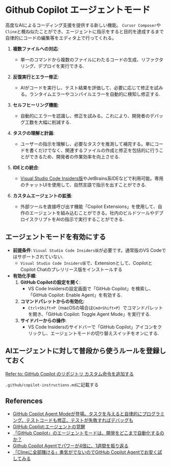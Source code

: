 # Github Copilot エージェントモード

高度なAIによるコーディング支援を提供する新しい機能。
`Cursor Composer`や`Cline`と概ね似たことができ、エージェントに指示をすると目的を達成するまで自律的にコードの編集等をエディタ上で行ってくれる。

1. **複数ファイルへの対応**:
   - 単一のコマンドから複数のファイルにわたるコードの生成、リファクタリング、デプロイを実行できる.

2. **反復実行とエラー修正**:
   - AIがコードを実行し、テスト結果を評価して、必要に応じて修正を試みる。ランタイムエラーやコンパイルエラーを自動的に検知し修正する.

3. **セルフヒーリング機能**:
   - 自動的にエラーを認識し、修正を試みる。これにより、開発者のデバッグ工数を大幅に削減する.

4. **タスクの理解と計画**:
   - ユーザーの指示を理解し、必要なタスクを推測して補完する。単にコードを書くだけでなく、関連するファイルの作成と修正を包括的に行うことができるため、開発者の作業効率を向上させる.

5. **IDEとの統合**:
   - [Visual Studio Code Insiders版](https://code.visualstudio.com/insiders/)やJetBrains系IDEなどで利用可能。専用のチャットUIを使用して、自然言語で指示を出すことができる.

6. **カスタムエージェントの拡張**:
   - 外部ツールを直接呼び出す機能「Copilot Extensions」を使用して、自作のエージェントを組み込むことができる。社内のビルドツールやデプロイスクリプトをAIの指示で実行することができる.

## エージェントモードを有効にする

- **前提条件**: `Visual Studio Code Insiders版`が必要です。通常版のVS Codeではサポートされていない.
  - `Visual Studio Code Insiders版`で、Extensionとして、CopilotとCopilot Chatのプレリリース版をインストールする
- **有効化手順**:
  1. **GitHub Copilotの設定を開く**:
     - VS Code Insidersの設定画面で「GitHub Copilot」を検索し、「GitHub Copilot: Enable Agent」を有効する.
  2. **コマンドパレットからの有効化**:
     - `Ctrl+Shift+P`（macOSの場合は`Cmd+Shift+P`）でコマンドパレットを開き、「GitHub Copilot: Toggle Agent Mode」を実行する.
  3. **サイドバーからの操作**:
     - VS Code Insidersのサイドバーで「GitHub Copilot」アイコンをクリックし、エージェントモードの切り替えスイッチをオンにする.

## AIエージェントに対して普段から使うルールを登録しておく

[Refer to: GitHub Copilot のリポジトリ カスタム命令を追加する](https://docs.github.com/ja/copilot/customizing-copilot/adding-repository-custom-instructions-for-github-copilot)

`.github/copilot-instructions.md`に記載する

## References

- [GitHub Copilot Agent Modeが登場。タスクを与えると自律的にプログラミング、テストコードも修正、テストが失敗すればデバッグも](https://www.publickey1.jp/blog/25/github_copilot_agent_mode.html)
- [GitHub Copilot:エージェントの覚醒](https://github.blog/jp/2025-02-07-github-copilot-the-agent-awakens/)
- [「GitHub Copilot」のエージェントモードは、開発をどこまで自動化するのか？](https://atmarkit.itmedia.co.jp/ait/articles/2502/12/news060.html)
- [Github Copilot Agentでパワーが4倍に、1週間を振り返る](https://note.com/sys1yagi/n/n9a7b93554e3a)
- [「Clineに全部賭ける」勇気がでないのでGitHub Copilot Agentでお安く試してみる](https://qiita.com/sigma_devsecops/items/cd420bd54cbbe1c40cc0)
